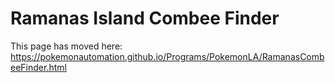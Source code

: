 # Ramanas Island Combee Finder

This page has moved here: https://pokemonautomation.github.io/Programs/PokemonLA/RamanasCombeeFinder.html

